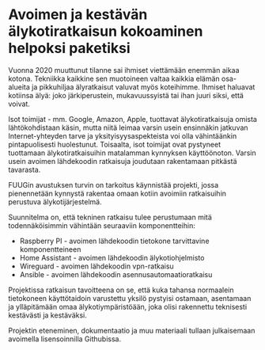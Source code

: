 # Avoimen ja kestävän älykotiratkaisun kokoaminen helpoksi paketiksi

Vuonna 2020 muuttunut tilanne sai ihmiset viettämään enemmän aikaa kotona. Tekniikka kaikkine sen muotoineen valtaa kaikkia elämän osa-alueita ja pikkuhiljaa älyratkaisut valuvat myös koteihimme. Ihmiset haluavat kotiinsa älyä: joko järkiperustein, mukavuussyistä tai ihan juuri siksi, että voivat.

Isot toimijat - mm. Google, Amazon, Apple, tuottavat älykotiratkaisuja omista lähtökohdistaan käsin, mutta niitä leimaa varsin usein ensinnäkin jatkuvan Internet-yhteyden tarve ja yksityisyysaspekteista voi olla vähintäänkin pintapuolisesti huolestunut. Toisaalta, isot toimijat ovat pystyneet tuottamaan älykotiratkaisuihin matalamman kynnyksen käyttöönoton. Varsin usein avoimen lähdekoodin ratkaisuja joudutaan rakentamaan pitkästä tavarasta.

FUUGin avustuksen turvin on tarkoitus käynnistää projekti, jossa pienennetään kynnystä rakentaa omaan kotiin avoimiin ratkaisuihin perustuva älykotijärjestelmä.

Suunnitelma on, että tekninen ratkaisu tulee perustumaan mitä todennäköisimmin vähintään seuraaviin komponentteihin:
* Raspberry PI - avoimen lähdekoodin tietokone tarvittavine komponentteineen
* Home Assistant - avoimen lähdekoodin älykotiohjelmisto
* Wireguard - avoimen lähdekoodin vpn-ratkaisu
* Ansible - avoimen lähdekoodin asennusautomaatioratkaisu

Projektissa ratkaisun tavoitteena on se, että kuka tahansa normaalein tietokoneen käyttötaidoin varustettu yksilö pystyisi ostamaan, asentamaan ja ylläpitämään omaa älykotiympäristöään, joka olisi rakennettu teknisesti kestävästi ja kestäväksi.

Projektin eteneminen, dokumentaatio ja muu materiaali tullaan julkaisemaan avoimella lisensoinnilla Githubissa.
